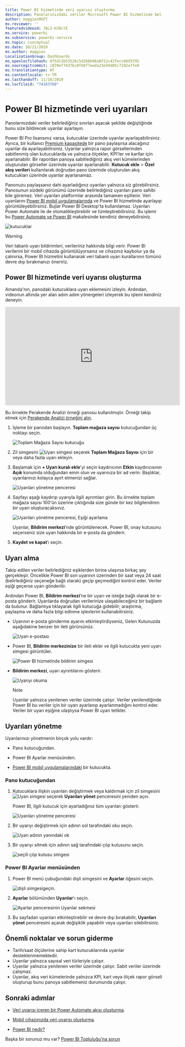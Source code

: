 ```yaml
---
title: Power BI hizmetinde veri uyarısı oluşturma
description: Panolarınızdaki veriler Microsoft Power BI hizmetinde belirlediğiniz sınırları aşacak şekilde değiştiğinde bunu size bildirecek uyarılar ayarlamayı öğrenin.
author: maggiesMSFT
ms.reviewer: ''
featuredvideoid: JbL2-HJ8clE
ms.service: powerbi
ms.subservice: powerbi-service
ms.topic: conceptual
ms.date: 10/21/2019
ms.author: maggies
LocalizationGroup: Dashboards
ms.openlocfilehash: 8f5d11b53526c5d266b96a8f21c42fecc66d3795
ms.sourcegitcommit: c839ef7437bc8fb8f7eeda23e59d05c7192a7fe8
ms.translationtype: HT
ms.contentlocale: tr-TR
ms.lasthandoff: 11/18/2019
ms.locfileid: "74163760"
---
```

# <a name="data-alerts-in-the-power-bi-service"></a>Power BI hizmetinde veri uyarıları

Panolarınızdaki veriler belirlediğiniz sınırları aşacak şekilde değiştiğinde bunu size bildirecek uyarılar ayarlayın.

Power BI Pro lisansınız varsa, kutucuklar üzerinde uyarılar ayarlayabilirsiniz. Ayrıca, bir kullanıcı [Premium kapasitede](service-premium-what-is.md) bir pano paylaşırsa alacağınız uyarılar da ayarlayabilirsiniz. Uyarılar yalnızca rapor görsellerinden sabitlenmiş olan kutucuklarda ve yalnızca ölçekler, KPI'ler ve kartlar için ayarlanabilir. Bir rapordan panoya sabitlediğiniz akış veri kümelerinden oluşturulan görseller üzerinde uyarılar ayarlanabilir. **Kutucuk ekle** > **Özel akış verileri** kullanılarak doğrudan pano üzerinde oluşturulan akış kutucukları üzerinde uyarılar ayarlanamaz.

Panonuzu paylaşsanız dahi ayarladığınız uyarıları yalnızca siz görebilirsiniz. Panosunun sizdeki görünümü üzerinde belirlediğiniz uyarıları pano sahibi bile göremez. Veri uyarıları platformlar arasında tamamen eşitlenir. Veri uyarılarını [Power BI mobil uygulamalarında](consumer/mobile/mobile-set-data-alerts-in-the-mobile-apps.md) ve Power BI hizmetinde ayarlayıp görüntüleyebilirsiniz. Bujlar Power BI Desktop'ta kullanılamaz. Uyarıları Power Automate ile de otomatikleştirebilir ve tümleştirebilirsiniz. Bu işlemi bu [Power Automate ve Power BI](service-flow-integration.md) makalesinde kendiniz deneyebilirsiniz.

![kutucuklar](media/service-set-data-alerts/powerbi-alert-types-new.png)

> [!WARNING]
> Veri tabanlı uyarı bildirimleri, verileriniz hakkında bilgi verir. Power BI verilerini bir mobil cihazda görüntülüyorsanız ve cihazınız kaybolur ya da çalınırsa, Power BI hizmetini kullanarak veri tabanlı uyarı kurallarının tümünü devre dışı bırakmanızı öneririz.

## <a name="set-data-alerts-in-the-power-bi-service"></a>Power BI hizmetinde veri uyarısı oluşturma

Amanda'nın, panodaki kutucuklara uyarı eklemesini izleyin. Ardından, videonun altında yer alan adım adım yönergeleri izleyerek bu işlemi kendiniz deneyin.

<iframe width="560" height="315" src="https://www.youtube.com/embed/JbL2-HJ8clE" frameborder="0" allowfullscreen></iframe>

Bu örnekte Perakende Analizi örneği panosu kullanılmıştır. Örneği takip etmek için [Perakende Analizi örneğini alın](sample-retail-analysis.md#get-the-content-pack-for-this-sample).

1. İşleme bir panodan başlayın. **Toplam mağaza sayısı** kutucuğundan üç noktayı seçin.

   ![Toplam Mağaza Sayısı kutucuğu](media/service-set-data-alerts/powerbi-card.png)

1. Zil simgesini ![Uyarı simgesi](media/service-set-data-alerts/power-bi-bell-icon.png) seçerek **Toplam Mağaza Sayısı** için bir veya daha fazla uyarı ekleyin.

1. Başlamak için **+ Uyarı kuralı ekle**'yi seçin kaydırıcının **Etkin** kaydırıcısının **Açık** konumda olduğundan emin olun ve uyarınıza bir ad verin. Başlıklar, uyarılarınızı kolayca ayırt etmenizi sağlar.

   ![Uyarıları yönetme penceresi](media/service-set-data-alerts/powerbi-alert-title.png)

1. Sayfayı aşağı kaydırıp uyarıyla ilgili ayrıntıları girin.  Bu örnekte toplam mağaza sayısı 100'ün üzerine çıktığında size günde bir kez bilgilendiren bir uyarı oluşturacaksınız.

   ![Uyarıları yönetme penceresi, Eşiği ayarlama](media/service-set-data-alerts/power-bi-set-alert-details.png)

    Uyarılar, **Bildirim merkezi**’nde görüntülenecek. Power BI, onay kutusunu seçerseniz size uyarı hakkında bir e-posta da gönderir.

1. **Kaydet ve kapat**’ı seçin.

## <a name="receiving-alerts"></a>Uyarı alma

Takip edilen veriler belirlediğiniz eşiklerden birine ulaşırsa birkaç şey gerçekleşir. Öncelikle Power BI son uyarının üzerinden bir saat veya 24 saat (belirlediğiniz seçeneğe bağlı olarak) geçip geçmediğini kontrol eder. Veriler eşiği geçerse uyarı gönderilir.

Ardından Power BI, **Bildirim merkezi**’ne bir uyarı ve isteğe bağlı olarak bir e-posta gönderir. Uyarılarda doğrudan verilerinize ulaşabileceğiniz bir bağlantı da bulunur. Bağlantıya tıklayarak ilgili kutucuğa gidebilir; araştırma, paylaşma ve daha fazla bilgi edinme işlevlerini kullanabilirsiniz.  

* Uyarının e-posta gönderme ayarını etkinleştirdiyseniz, Gelen Kutunuzda aşağıdakine benzer bir ileti görürsünüz.

   ![Uyarı e-postası](media/service-set-data-alerts/powerbi-alerts-email.png)

* Power BI, **Bildirim merkezinize** bir ileti ekler ve ilgili kutucukta yeni uyarı simgesi görüntüler.

   ![Power BI hizmetinde bildirim simgesi](media/service-set-data-alerts/powerbi-alert-notifications.png)

* **Bildirim merkezi**, uyarı ayrıntılarını gösterir.

    ![Uyarıyı okuma](media/service-set-data-alerts/powerbi-alert-notification.png)

   > [!NOTE]
   > Uyarılar yalnızca yenilenen veriler üzerinde çalışır. Veriler yenilendiğinde Power BI bu veriler için bir uyarı ayarlanıp ayarlanmadığını kontrol eder. Veriler bir uyarı eşiğine ulaştıysa Power BI uyarı tetikler.

## <a name="managing-alerts"></a>Uyarıları yönetme

Uyarılarınızı yönetmenin birçok yolu vardır:

* Pano kutucuğundan.

* Power BI Ayarlar menüsünden.

* [Power BI mobil uygulamalarındaki](consumer/mobile/mobile-set-data-alerts-in-the-mobile-apps.md) bir kutucukta.

### <a name="from-the-dashboard-tile"></a>Pano kutucuğundan

1. Kutucuklara ilişkin uyarıları değiştirmek veya kaldırmak için zil simgesini ![Uyarı simgesi](media/service-set-data-alerts/power-bi-bell-icon.png) seçerek **Uyarıları yönet** penceresini yeniden açın.

    Power BI, ilgili kutucuk için ayarladığınız tüm uyarıları gösterir.

    ![Uyarıları yönetme penceresi](media/service-set-data-alerts/powerbi-see-alerts.png)

1. Bir uyarıyı değiştirmek için adının sol tarafındaki oku seçin.

    ![Uyarı adının yanındaki ok](media/service-set-data-alerts/powerbi-see-alerts-arrow.png)

1. Bir uyarıyı silmek için adının sağ tarafındaki çöp kutusunu seçin.

      ![seçili çöp kutusu simgesi](media/service-set-data-alerts/powerbi-see-alerts-delete.png)

### <a name="from-the-power-bi-settings-menu"></a>Power BI Ayarlar menüsünden

1. Power BI menü çubuğundaki dişli simgesini ve **Ayarlar** öğesini seçin.

    ![dişli simgesi](media/service-set-data-alerts/powerbi-gear-icon.png)geçin.

1. **Ayarlar** bölümünden **Uyarılar**'ı seçin.

    ![Ayarlar penceresinin Uyarılar sekmesi](media/service-set-data-alerts/powerbi-alert-settings.png)

1. Bu sayfadan uyarıları etkinleştirebilir ve devre dışı bırakabilir, **Uyarıları yönet** penceresini açarak değişiklik yapabilir veya uyarıları silebilirsiniz.

## <a name="considerations-and-troubleshooting"></a>Önemli noktalar ve sorun giderme

* Tarih/saat ölçülerine sahip kart kutucuklarında uyarılar desteklenmemektedir.
* Uyarılar yalnızca sayısal veri türleriyle çalışır.
* Uyarılar yalnızca yenilenen veriler üzerinde çalışır. Sabit veriler üzerinde çalışmaz.
* Uyarılar, akış veri kümelerinde yalnızca KPI, kart veya ölçek rapor görseli oluşturup bunu panoya sabitlemeniz durumunda çalışır.


## <a name="next-steps"></a>Sonraki adımlar

* [Veri uyarısı içeren bir Power Automate akışı oluşturma](service-flow-integration.md).

* [Mobil cihazınızda veri uyarısı oluşturma](consumer/mobile/mobile-set-data-alerts-in-the-mobile-apps.md).

* [Power BI nedir?](fundamentals/power-bi-overview.md)

Başka bir sorunuz mu var? [Power BI Topluluğu'na sorun](https://community.powerbi.com/)
